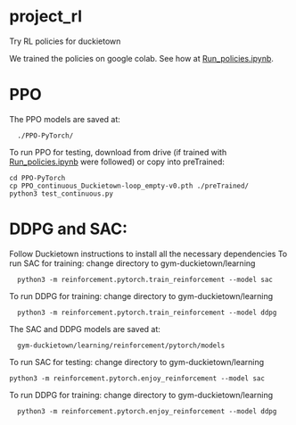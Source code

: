 # project_rl
Try RL policies for duckietown

We trained the policies on google colab. See how at [Run_policies.ipynb](https://github.com/esalcort/project_rl/blob/master/Run_policies.ipynb).


# PPO
The PPO models are saved at:
```
  ./PPO-PyTorch/
```
To run PPO for testing, download from drive (if trained with [Run_policies.ipynb](https://github.com/esalcort/project_rl/blob/master/Run_policies.ipynb) were followed) or copy into preTrained:
```
cd PPO-PyTorch
cp PPO_continuous_Duckietown-loop_empty-v0.pth ./preTrained/
python3 test_continuous.py
```

# DDPG and SAC: 
Follow Duckietown instructions to install all the necessary dependencies
To run SAC for training: change directory to gym-duckietown/learning
```
  python3 -m reinforcement.pytorch.train_reinforcement --model sac
```
To run DDPG for training: change directory to gym-duckietown/learning
```
  python3 -m reinforcement.pytorch.train_reinforcement --model ddpg
```

The SAC and DDPG models are saved at:
```
  gym-duckietown/learning/reinforcement/pytorch/models
```
To run SAC for testing: change directory to gym-duckietown/learning
```
python3 -m reinforcement.pytorch.enjoy_reinforcement --model sac
```
To run DDPG for training: change directory to gym-duckietown/learning
```
  python3 -m reinforcement.pytorch.enjoy_reinforcement --model ddpg
```

